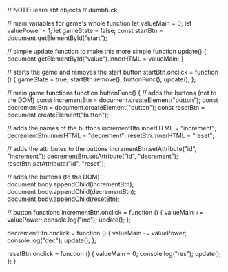 // NOTE: learn abt objects
//       dumbfuck

// main variables for game's whole function
let valueMain = 0;
let valuePower = 1;
let gameState = false;
const startBtn = document.getElementById("start");

// simple update function to make this more simple
function update() {
  document.getElementById("value").innerHTML = valueMain;
}

// starts the game and removes the start button
startBtn.onclick = function () {
  gameState = true;
  startBtn.remove();
  buttonFunc();
  update();
};

// main game functions
function buttonFunc() {
  // adds the buttons (not to the DOM)
  const incrementBtn = document.createElement("button");
  const decrementBtn = document.createElement("button");
  const resetBtn = document.createElement("button");

  // adds the names of the buttons
  incrementBtn.innerHTML = "increment";
  decrementBtn.innerHTML = "decrement";
  resetBtn.innerHTML = "reset";

  // adds the attributes to the buttons
  incrementBtn.setAttribute("id", "increment");
  decrementBtn.setAttribute("id", "decrement");
  resetBtn.setAttribute("id", "reset");

  // adds the buttons (to the DOM)
  document.body.appendChild(incrementBtn);
  document.body.appendChild(decrementBtn);
  document.body.appendChild(resetBtn);

  // button functions
  incrementBtn.onclick = function () {
    valueMain += valuePower;
    console.log("inc");
    update();
  };

  decrementBtn.onclick = function () {
    valueMain -= valuePower;
    console.log("dec");
    update();
  };

  resetBtn.onclick = function () {
    valueMain = 0;
    console.log("res");
    update();
  };
}
